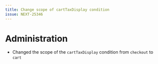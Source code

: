 ```yaml
---
title: Change scope of cartTaxDisplay condition
issue: NEXT-25346
---
```

# Administration
* Changed the scope of the `cartTaxDisplay` condition from `checkout` to `cart`
